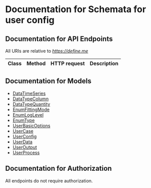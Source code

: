 # Documentation for Schemata for user config

<a name="documentation-for-api-endpoints"></a>
## Documentation for API Endpoints

All URIs are relative to *https://define.me*

Class | Method | HTTP request | Description
------------ | ------------- | ------------- | -------------


<a name="documentation-for-models"></a>
## Documentation for Models

 - [DataTimeSeries](.//Models/DataTimeSeries.md)
 - [DataTypeColumn](.//Models/DataTypeColumn.md)
 - [DataTypeQuantity](.//Models/DataTypeQuantity.md)
 - [EnumFittingMode](.//Models/EnumFittingMode.md)
 - [EnumLogLevel](.//Models/EnumLogLevel.md)
 - [EnumType](.//Models/EnumType.md)
 - [UserBasicOptions](.//Models/UserBasicOptions.md)
 - [UserCase](.//Models/UserCase.md)
 - [UserConfig](.//Models/UserConfig.md)
 - [UserData](.//Models/UserData.md)
 - [UserOutput](.//Models/UserOutput.md)
 - [UserProcess](.//Models/UserProcess.md)


<a name="documentation-for-authorization"></a>
## Documentation for Authorization

All endpoints do not require authorization.
